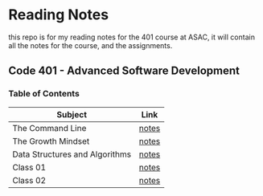# Reading Notes

this repo is for my reading notes for the 401 course at ASAC, it will contain all the notes for the course, and the assignments.

## Code 401 - Advanced Software Development

### Table of Contents

| Subject                        | Link                   |
| ------------------------------ | ---------------------- |
| The Command Line               | [notes](./the-command-line.md) |
| The Growth Mindset             | [notes](./the-growth-mindset.md) |
| Data Structures and Algorithms | [notes](./data-structures-and-algorithms.md) |
| Class 01                       | [notes](./class-01.md) |
| Class 02                       | [notes](./class-02.md) |
